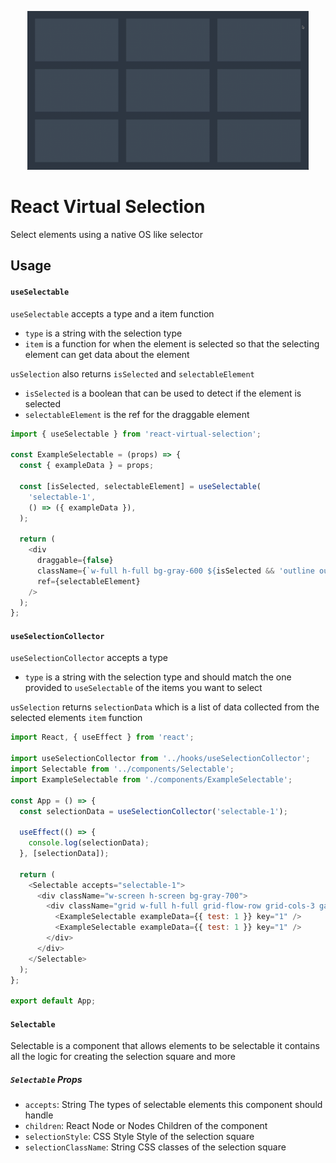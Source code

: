 <p align="center">
  <img src="https://raw.githubusercontent.com/Eroxl/Note-Rack/main/packages/react-virtual-selection/images/Example.gif" width="450"/>
</p>

# React Virtual Selection
Select elements using a native OS like selector

## Usage

#### `useSelectable`

`useSelectable` accepts a type and a item function
* `type` is a string with the selection type
* `item` is a function for when the element is selected so that the selecting element can get data about the element

`usSelection` also returns `isSelected` and `selectableElement`
* `isSelected` is a boolean that can be used to detect if the element is selected
* `selectableElement` is the ref for the draggable element

```javascript
import { useSelectable } from 'react-virtual-selection';

const ExampleSelectable = (props) => {
  const { exampleData } = props;

  const [isSelected, selectableElement] = useSelectable(
    'selectable-1',
    () => ({ exampleData }),
  );

  return (
    <div
      draggable={false}
      className={`w-full h-full bg-gray-600 ${isSelected && 'outline outline-green-300'}`}
      ref={selectableElement}
    />
  );
};
```

#### `useSelectionCollector`

`useSelectionCollector` accepts a type
* `type` is a string with the selection type and should match the one provided to `useSelectable` of the items you want to select

`usSelection` returns `selectionData` which is a list of data collected from the selected elements `item` function

```javascript
import React, { useEffect } from 'react';

import useSelectionCollector from '../hooks/useSelectionCollector';
import Selectable from '../components/Selectable';
import ExampleSelectable from './components/ExampleSelectable';

const App = () => {
  const selectionData = useSelectionCollector('selectable-1');

  useEffect(() => {
    console.log(selectionData);
  }, [selectionData]);

  return (
    <Selectable accepts="selectable-1">
      <div className="w-screen h-screen bg-gray-700">
        <div className="grid w-full h-full grid-flow-row grid-cols-3 gap-10 p-10">
          <ExampleSelectable exampleData={{ test: 1 }} key="1" />
          <ExampleSelectable exampleData={{ test: 1 }} key="1" />
        </div>
      </div>
    </Selectable>
  );
};

export default App;
```

#### `Selectable`
Selectable is a component that allows elements to be selectable it contains all the logic for creating the selection square and more

##### `Selectable` Props
* `accepts`: String
  The types of selectable elements this component should handle
* `children`: React Node or Nodes
  Children of the component
* `selectionStyle`: CSS Style
  Style of the selection square
* `selectionClassName`: String
  CSS classes of the selection square
